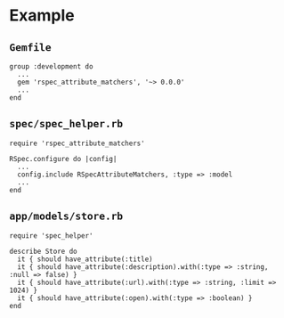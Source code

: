 # Example

## `Gemfile`
    group :development do
      ...
      gem 'rspec_attribute_matchers', '~> 0.0.0'
      ...
    end

## `spec/spec_helper.rb`

	require 'rspec_attribute_matchers'

	RSpec.configure do |config|
	  ...
	  config.include RSpecAttributeMatchers, :type => :model
	  ...
	end


## `app/models/store.rb`

	require 'spec_helper'

	describe Store do
	  it { should have_attribute(:title)
	  it { should have_attribute(:description).with(:type => :string, :null => false) }
	  it { should have_attribute(:url).with(:type => :string, :limit => 1024) }
	  it { should have_attribute(:open).with(:type => :boolean) }
	end

